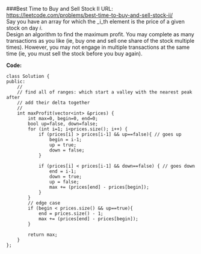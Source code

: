 ###Best Time to Buy and Sell Stock II
URL: https://leetcode.com/problems/best-time-to-buy-and-sell-stock-ii/</br>
Say you have an array for which the _i_th element is the price of a given stock on day _i_.</br>
Design an algorithm to find the maximum profit. You may complete as many transactions as you like (ie, buy one and sell one share of the stock multiple times). However, you may not engage in multiple transactions at the same time (ie, you must sell the stock before you buy again).

__Code:__

	class Solution {
	public:
	    //
	    // find all of ranges: which start a valley with the nearest peak after
	    // add their delta together 
	    //
	    int maxProfit(vector<int> &prices) {
	        int max=0, begin=0, end=0;
	        bool up=false, down=false;
	        for (int i=1; i<prices.size(); i++) {
	            if (prices[i] > prices[i-1] && up==false){ // goes up
	                begin = i-1;
	                up = true;
	                down = false;
	            }
	            
	            if (prices[i] < prices[i-1] && down==false) { // goes down
	                end = i-1;
	                down = true;
	                up = false;
	                max += (prices[end] - prices[begin]);
	            }
	        }
	        // edge case 
	        if (begin < prices.size() && up==true){
	            end = prices.size() - 1;
	            max += (prices[end] - prices[begin]);
	        }
	        
	        return max;
	    }
	};